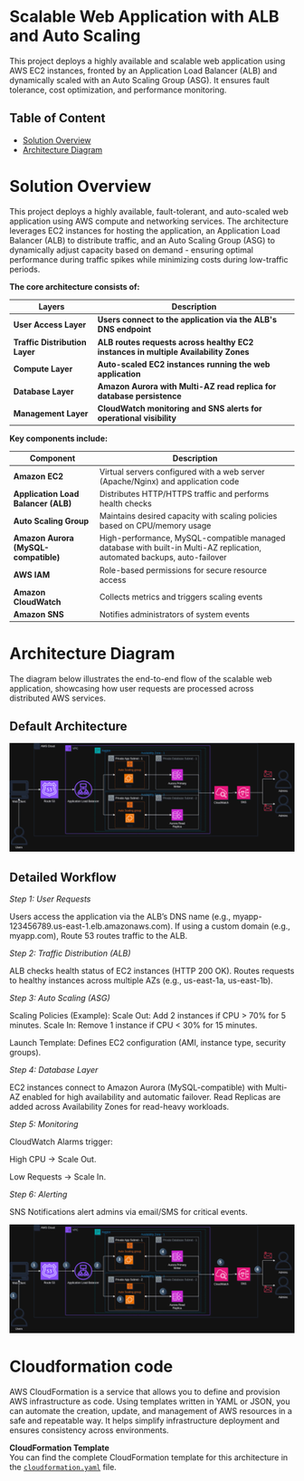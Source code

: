 # Scalable Web Application with ALB and Auto Scaling


This project deploys a highly available and scalable web application using AWS EC2 instances, fronted by an Application Load Balancer (ALB) and dynamically scaled with an Auto Scaling Group (ASG). It ensures fault tolerance, cost optimization, and performance monitoring.

## Table of Content

- [Solution Overview](#solution-overview)
- [Architecture Diagram](#architecture-diagram)

# Solution Overview

This project deploys a highly available, fault-tolerant, and auto-scaled web application using AWS compute and networking services. The architecture leverages EC2 instances for hosting the application, an Application Load Balancer (ALB) to distribute traffic, and an Auto Scaling Group (ASG) to dynamically adjust capacity based on demand - ensuring optimal performance during traffic spikes while minimizing costs during low-traffic periods.

**The core architecture consists of:**

| **Layers**       | **Description**           | 
|-------------|------------------|
| **User Access Layer**       | **Users connect to the application via the ALB's DNS endpoint**        | 
| **Traffic Distribution Layer**         | **ALB routes requests across healthy EC2 instances in multiple Availability Zones** | 
| **Compute Layer**   | **Auto-scaled EC2 instances running the web application**   | 
| **Database Layer**      | **Amazon Aurora with Multi-AZ read replica for database persistence**        | 
| **Management Layer**       | **CloudWatch monitoring and SNS alerts for operational visibility**  | 

**Key components include:**

| **Component**             | **Description**                                                                 |
|---------------------------|----------------------------------------------------------------------------------|
| **Amazon EC2**            | Virtual servers configured with a web server (Apache/Nginx) and application code |
| **Application Load Balancer (ALB)** | Distributes HTTP/HTTPS traffic and performs health checks                      |
| **Auto Scaling Group**    | Maintains desired capacity with scaling policies based on CPU/memory usage       |
| **Amazon Aurora (MySQL-compatible)** | High-performance, MySQL-compatible managed database with built-in Multi-AZ replication, automated backups, auto-failover |
| **AWS IAM**               | Role-based permissions for secure resource access                                |
| **Amazon CloudWatch**     | Collects metrics and triggers scaling events                                     |
| **Amazon SNS**            | Notifies administrators of system events                                         |


# Architecture Diagram

The diagram below illustrates the end-to-end flow of the scalable web application, showcasing how user requests are processed across distributed AWS services.



## Default Architecture

![Architecture Diagram (Default Architecture)](Default_Diagram.png)

## Detailed Workflow
*Step 1: User Requests*

Users access the application via the ALB’s DNS name (e.g., myapp-123456789.us-east-1.elb.amazonaws.com).
If using a custom domain (e.g., myapp.com), Route 53 routes traffic to the ALB.

*Step 2: Traffic Distribution (ALB)*

ALB checks health status of EC2 instances (HTTP 200 OK).
Routes requests to healthy instances across multiple AZs (e.g., us-east-1a, us-east-1b).

*Step 3: Auto Scaling (ASG)*

Scaling Policies (Example):
Scale Out: Add 2 instances if CPU > 70% for 5 minutes.
Scale In: Remove 1 instance if CPU < 30% for 15 minutes.

Launch Template: Defines EC2 configuration (AMI, instance type, security groups).

*Step 4: Database Layer*

EC2 instances connect to Amazon Aurora (MySQL-compatible) with Multi-AZ enabled for high availability and automatic failover. Read Replicas are added across Availability Zones for read-heavy workloads.

*Step 5: Monitoring*

CloudWatch Alarms trigger:

High CPU → Scale Out.

Low Requests → Scale In.

*Step 6: Alerting*

SNS Notifications alert admins via email/SMS for critical events.

![Architecture Diagram (DetailedWorkflow)](./Detailed_Workflow.png)

# Cloudformation code 

AWS CloudFormation is a service that allows you to define and provision AWS infrastructure as code. Using templates written in YAML or JSON, you can automate the creation, update, and management of AWS resources in a safe and repeatable way. It helps simplify infrastructure deployment and ensures consistency across environments.

**CloudFormation Template**  
You can find the complete CloudFormation template for this architecture in the [`cloudformation.yaml`](./Cloudformation.yaml) file.










